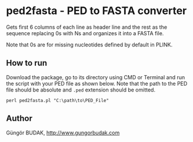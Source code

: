 # ped2fasta - PED to FASTA converter

Gets first 6 columns of each line as header line and the rest as the sequence replacing 0s with Ns and organizes it into a FASTA file.

Note that 0s are for missing nucleotides defined by default in PLINK.

## How to run

Download the package, go to its directory using CMD or Terminal and run the script with your PED file as shown below. Note that the path to the PED file should be absolute and `.ped` extension should be omitted.

    perl ped2fasta.pl "C:\path\to\PED_File"

## Author
Güngör BUDAK, http://www.gungorbudak.com
